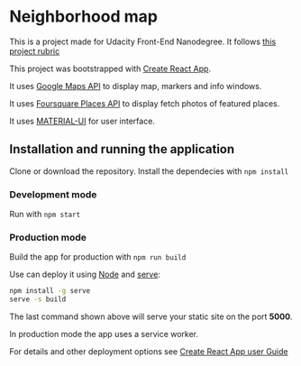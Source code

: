 # Neighborhood map

This is a project made for Udacity Front-End Nanodegree.
It follows [this project rubric](https://review.udacity.com/#!/rubrics/1351/view)

This project was bootstrapped with [Create React App](https://github.com/facebookincubator/create-react-app).

It uses [Google Maps API](https://developers.google.com/maps/)
to display map, markers and info windows.

It uses [Foursquare Places API](https://developer.foursquare.com/places-api)
to display fetch photos of featured places.

It uses [MATERIAL-UI](https://material-ui.com/)
for user interface.

## Installation and running the application

Clone or download the repository.
Install the dependecies with `npm install`

### Development mode

Run with `npm start`

### Production mode

Build the app for production with `npm run build`

Use can deploy it using [Node](https://nodejs.org/) and [serve](https://github.com/zeit/serve):

```sh
npm install -g serve
serve -s build
```
The last command shown above will serve your static site on the port **5000**.

In production mode the app uses a service worker.

For details and other deployment options see [Create React App user Guide](https://github.com/facebook/create-react-app/blob/master/packages/react-scripts/template/README.md)
